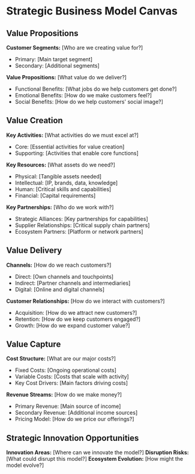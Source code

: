 # Strategic Business Model Canvas

## Value Propositions

**Customer Segments:** [Who are we creating value for?]

- Primary: [Main target segment]
- Secondary: [Additional segments]

**Value Propositions:** [What value do we deliver?]

- Functional Benefits: [What jobs do we help customers get done?]
- Emotional Benefits: [How do we make customers feel?]
- Social Benefits: [How do we help customers' social image?]

## Value Creation

**Key Activities:** [What activities do we must excel at?]

- Core: [Essential activities for value creation]
- Supporting: [Activities that enable core functions]

**Key Resources:** [What assets do we need?]

- Physical: [Tangible assets needed]
- Intellectual: [IP, brands, data, knowledge]
- Human: [Critical skills and capabilities]
- Financial: [Capital requirements]

**Key Partnerships:** [Who do we work with?]

- Strategic Alliances: [Key partnerships for capabilities]
- Supplier Relationships: [Critical supply chain partners]
- Ecosystem Partners: [Platform or network partners]

## Value Delivery

**Channels:** [How do we reach customers?]

- Direct: [Own channels and touchpoints]
- Indirect: [Partner channels and intermediaries]
- Digital: [Online and digital channels]

**Customer Relationships:** [How do we interact with customers?]

- Acquisition: [How do we attract new customers?]
- Retention: [How do we keep customers engaged?]
- Growth: [How do we expand customer value?]

## Value Capture

**Cost Structure:** [What are our major costs?]

- Fixed Costs: [Ongoing operational costs]
- Variable Costs: [Costs that scale with activity]
- Key Cost Drivers: [Main factors driving costs]

**Revenue Streams:** [How do we make money?]

- Primary Revenue: [Main source of income]
- Secondary Revenue: [Additional income sources]
- Pricing Model: [How do we price our offerings?]

## Strategic Innovation Opportunities

**Innovation Areas:** [Where can we innovate the model?]
**Disruption Risks:** [What could disrupt this model?]
**Ecosystem Evolution:** [How might the model evolve?]
